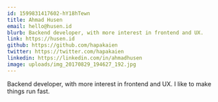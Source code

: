 ```yaml
---
id: 1599831417602-hY18hTewn
title: Ahmad Husen
email: hello@husen.id
blurb: Backend developer, with more interest in frontend and UX.
link: https://husen.id
github: https://github.com/hapakaien
twitter: https://twitter.com/hapakaien
linkedin: https://linkedin.com/in/ahmadhusen
image: uploads/img_20170829_194627_192.jpg
---
```

Backend developer, with more interest in frontend and UX. I like to make things run fast.